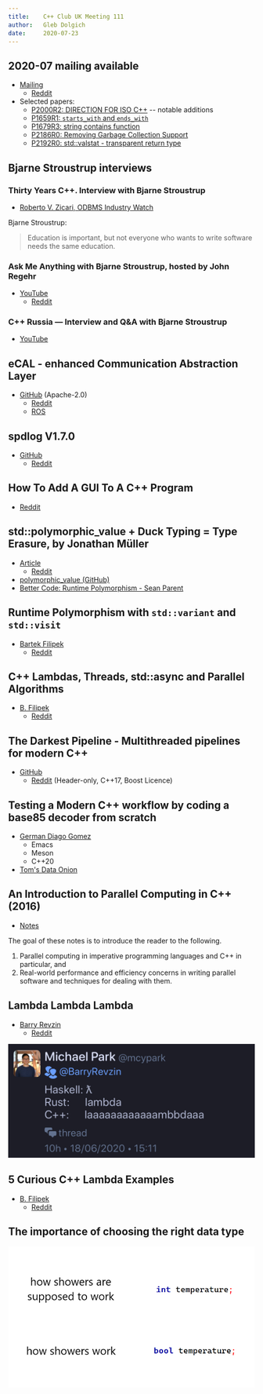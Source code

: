 ```yaml
---
title:    C++ Club UK Meeting 111
author:   Gleb Dolgich
date:     2020-07-23
---
```


## 2020-07 mailing available

* [Mailing](https://isocpp.org/blog/2020/07/2020-07-mailing-available)
  * [Reddit](https://www.reddit.com/r/cpp/comments/hw2s5k/july_2020_c_standard_mailing/)
* Selected papers:
  * [P2000R2: D​IRECTION​ ​FOR​ ISO C++](http://www.open-std.org/jtc1/sc22/wg21/docs/papers/2020/p2000r2.pdf) -- notable additions
  * [P1659R1: `starts_with` and `ends_with`](http://www.open-std.org/jtc1/sc22/wg21/docs/papers/2020/p1659r1.html)
  * [P1679R3: string contains function](http://www.open-std.org/jtc1/sc22/wg21/docs/papers/2020/p1679r3.html)
  * [P2186R0: Removing Garbage Collection Support](http://www.open-std.org/jtc1/sc22/wg21/docs/papers/2020/p2186r0.html)
  * [P2192R0: std::valstat - transparent return type](http://www.open-std.org/jtc1/sc22/wg21/docs/papers/2020/p2192r0.pdf)

## Bjarne Stroustrup interviews

### Thirty Years C++. Interview with Bjarne Stroustrup

* [Roberto V. Zicari, ODBMS Industry Watch](http://www.odbms.org/blog/2020/07/thirty-years-c-interview-with-bjarne-stroustrup/)

Bjarne Stroustrup:

> Education is important, but not everyone who wants to write software needs the same education.

### Ask Me Anything with Bjarne Stroustrup, hosted by John Regehr

* [YouTube](https://youtu.be/Bycec3UQxOc)
  * [Reddit](https://www.reddit.com/r/cpp/comments/hqdnx5/ask_me_anything_with_bjarne_stroustrup_hosted_by/)

### C++ Russia — Interview and Q&A with Bjarne Stroustrup

* [YouTube](https://youtu.be/CBRGaOMsit0)

## eCAL - enhanced Communication Abstraction Layer

* [GitHub](https://github.com/continental/ecal) (Apache-2.0)
  * [Reddit](https://www.reddit.com/r/cpp/comments/hzc1lo/ecal/)
  * [ROS](https://www.ros.org)

## spdlog V1.7.0

* [GitHub](https://github.com/gabime/spdlog/releases/tag/v1.7.0)
  * [Reddit](https://www.reddit.com/r/cpp/comments/hofxr2/spdlog_170_released_fmt_7x_compile_time_format/)

## How To Add A GUI To A C++ Program

* [Reddit](https://www.reddit.com/r/cpp/comments/hcpoc0/how_to_add_a_gui_to_a_c_program/)

## std::polymorphic_value + Duck Typing = Type Erasure, by Jonathan Müller

* [Article](https://foonathan.net/2020/01/type-erasure/)
  * [Reddit](https://www.reddit.com/r/cpp/comments/eq4b0h/stdpolymorphic_value_duck_typing_type_erasure/)
* [polymorphic_value (GitHub)](https://github.com/jbcoe/polymorphic_value/)
* [Better Code: Runtime Polymorphism - Sean Parent](https://youtu.be/QGcVXgEVMJg)

## Runtime Polymorphism with `std::variant` and `std::visit`

* [Bartek Filipek](https://www.bfilipek.com/2020/04/variant-virtual-polymorphism.html)
  * [Reddit](https://www.reddit.com/r/cpp/comments/fvtf4j/runtime_polymorphism_with_stdvariant_and_stdvisit/)

## C++ Lambdas, Threads, std::async and Parallel Algorithms

* [B. Filipek](https://www.bfilipek.com/2020/05/lambdas-async.html?m=1)
  * [Reddit](https://www.reddit.com/r/cpp/comments/gufsdu/c_lambdas_threads_stdasync_and_parallel_algorithms/)

## The Darkest Pipeline - Multithreaded pipelines for modern C++

* [GitHub](https://github.com/JoelFilho/TDP)
  * [Reddit](https://www.reddit.com/r/cpp/comments/gmvlmu/the_darkest_pipeline_tdp_a_c17_library_for/)
    (Header-only, C++17, Boost Licence)

## Testing a Modern C++ workflow by coding a base85 decoder from scratch

* [German Diago Gomez](https://medium.com/@germandiagogomez/testing-a-modern-c-workflow-by-coding-a-base85-decoder-from-scratch-c6cde64984a9)
  * Emacs
  * Meson
  * C++20
* [Tom's Data Onion](https://www.tomdalling.com/toms-data-onion/)

## An Introduction to Parallel Computing in C++ (2016)

* [Notes](https://www.cs.cmu.edu/~15210/pasl.html)

The goal of these notes is to introduce the reader to the following.

1. Parallel computing in imperative programming languages and C++ in particular, and
2. Real-world performance and efficiency concerns in writing parallel software and techniques for dealing with them.

## Lambda Lambda Lambda

* [Barry Revzin](https://brevzin.github.io/c++/2020/06/18/lambda-lambda-lambda/)
  * [Reddit](https://brevzin.github.io/c++/2020/06/18/lambda-lambda-lambda/)

![](img/lambdaaa.jpeg)

## 5 Curious C++ Lambda Examples

* [B. Filipek](https://www.bfilipek.com/2020/07/lambdas5ex.html)
  * [Reddit](https://www.reddit.com/r/cpp/comments/hqc1a4/5_curious_c_lambda_examples_recursion_constexpr/)

## The importance of choosing the right data type

![](img/showers.png)
